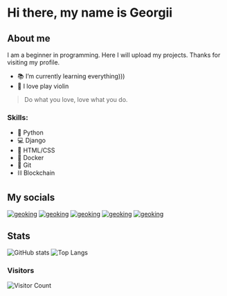# Hi there, my name is Georgii

## About me
I am a beginner in programming. Here I will upload my projects.
Thanks for visiting my profile.

- 📚 I’m currently learning everything)))
- 🎻 I love play violin

> Do what you love, love what you do.

### Skills: 
* 🐍 Python 
* 💻 Django
* 📄 HTML/CSS
* 🚢 Docker
* 🌳 Git
* ⛓️ Blockchain


## My socials


[![geoking](https://img.icons8.com/color/48/000000/youtube-play.png)][youtube]
[![geoking](https://img.icons8.com/fluency/48/000000/instagram-new.png)][instagram]
[![geoking](https://img.icons8.com/color/48/000000/discord--v2.png)][discord]
[![geoking](https://img.icons8.com/material-outlined/48/000000/github.png)][github]
[![geoking](https://img.icons8.com/office/48/000000/reddit.png)][reddit]

## Stats
![GitHub stats](https://github-readme-stats.vercel.app/api?username=geoking1907&show_icons=true&theme=dark&hide=contribs,prs)
![Top Langs](https://github-readme-stats.vercel.app/api/top-langs/?username=geoking1907&layout=compact&theme=dark)
### Visitors 
![Visitor Count](https://profile-counter.glitch.me/{geoking1907}/count.svg)
<br />


[youtube]: https://www.youtube.com/channel/UCE7qKULV96ZG_ZvI5JRYvUg
[instagram]: https://www.instagram.com/geokingstreams/
[discord]: https://discord.gg/fuQDbudG9W
[github]: https://github.com/geoking1907/
[reddit]: https://www.reddit.com/user/geoking_

